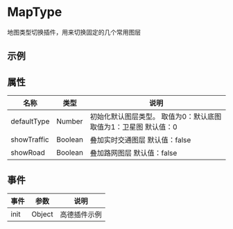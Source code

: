 # MapType

地图类型切换插件，用来切换固定的几个常用图层

## 示例

<vuep template="#example"></vuep>

<script v-pre type="text/x-template" id="example">

  <template>
    <div class="amap-page-container">
      <el-amap vid="amap" :plugin="plugin" class="amap-demo">
      </el-amap>
    </div>
  </template>

  <style>
    .amap-demo {
      height: 300px;
    }
  </style>

  <script>
    module.exports = {
      data() {
        return {
          plugin: [{
            pName: 'MapType',
            defaultType: 0,
            events: {
              init(instance) {
                console.log(instance);
              }
            }
          }]
        };
      }
    };
  </script>

</script>

## 属性

名称 | 类型 | 说明
---|---|---|
defaultType | Number | 初始化默认图层类型。 取值为0：默认底图 取值为1：卫星图 默认值：0
showTraffic | Boolean | 叠加实时交通图层 默认值：false
showRoad | Boolean | 叠加路网图层 默认值：false


## 事件

事件 | 参数 | 说明
---|---|---|
init | Object | 高德插件示例
